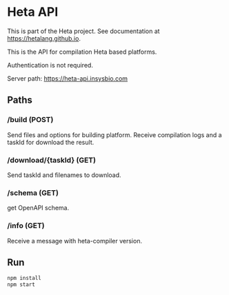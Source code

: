 # Heta API

This is part of the Heta project. See documentation at <https://hetalang.github.io>.

This is the API for compilation Heta based platforms.

Authentication is not required.

Server path: <https://heta-api.insysbio.com>

## Paths

### /build (POST)

Send files and options for building platform.
Receive compilation logs and a taskId for download the result.

### /download/{taskId} (GET)

Send taskId and filenames to download.

### /schema (GET)

get OpenAPI schema.

### /info (GET)

Receive a message with heta-compiler version.

## Run

```bash
npm install
npm start
```
